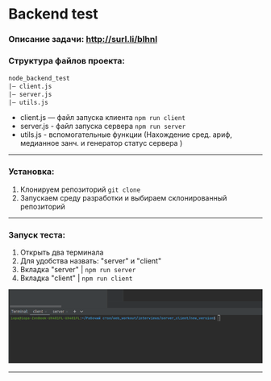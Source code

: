 # Backend test
### Описание задачи: http://surl.li/blhnl

### Структура файлов проекта:

````
node_backend_test
|— client.js
|— server.js
|— utils.js
````
- client.js — файл запуска клиента ```npm run client```
- server.js - файл запуска сервера ```npm run server```
- utils.js - вспомогательные функции (Нахождение сред. ариф, медианное занч. и генератор статус сервера )
___

### Установка:
1. Клонируем репозиторий ```git clone```
2. Запускаем среду разработки и выбираем склонированный репозиторий
___
### Запуск теста:
1. Открыть два терминала
2. Для удобства назвать: "server" и "client"
3. Вкладка "server"  | ```npm run server```
4. Вкладка "client"  | ```npm run client```

![](screen.png)
___